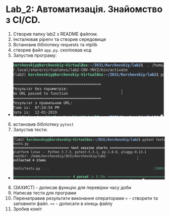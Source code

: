 # Lab_2: Автоматизація. Знайомство з CI/CD.

1. Створив папку lab2 з README файлом.
2. Інсталював pipenv та створив середовище
3. Встановив бібліотеку requests та ntplib
4. створив файл `app.py`. скопіював код
5. Запустив програму:
- ![](img/app_work.png)
6. встановив бібліотеку `pytest`
7. Запустив тести:
- ![](img/tests_work.png)
8. (ЗАХИСТ) - дописав функцію для перевірки часу доби
9. Написав тести для програми
10. Перенаправив результати виконання операторами `>` - створити та заповнити файл. `>>` - дописати в кінець файлу
11. Зробив коміт